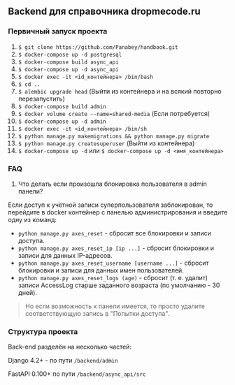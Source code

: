 ## Backend для справочника dropmecode.ru

### Первичный запуск проекта
1. `$ git clone https://github.com/Panabey/handbook.git`
2. `$ docker-compose up -d postgresql`
3. `$ docker-compose build async_api`
4. `$ docker-compose up -d async_api`
5. `$ docker exec -it <id_контейнера> /bin/bash`
6. `$ cd ..`
7. `$ alembic upgrade head` (Выйти из контейнера и на всякий повторно перезапустить)
8. `$ docker-compose build admin`
9. `$ docker volume create --name=shared-media` (Если потребуется)
10. `$ docker-compose up -d admin`
11. `$ docker exec -it <id_контейнера> /bin/sh`
12. `$ python manage.py makemigrations && python manage.py migrate`
13. `$ python manage.py createsuperuser` (Выйти из контейнера)
14. `$ docker-compose up -d` или `$ docker-compose up -d <имя_контейнера>`

### FAQ

1. Что делать если произошла блокировка пользователя в admin панели?

Если доступ к учётной записи суперпользователя заблокирован, то перейдите в docker контейнер с панелью администрирования и введите одну из команд:

- `python manage.py axes_reset` - сбросит все блокировки и записи доступа.
- `python manage.py axes_reset_ip [ip ...]` - сбросит блокировки и записи для данных IP-адресов.
- `python manage.py axes_reset_username [username ...]` - сбросит блокировки и записи для данных имен пользователей.
- `python manage.py axes_reset_logs (age)` - сбросит (т. е. удалит) записи AccessLog старше заданного возраста (по умолчанию - 30 дней).

> Но если возможность к панели имеется, то просто удалите соответствующую запись в "Попытки доступа".

### Структура проекта

Back-end разделён на несколько частей:

Django 4.2+ - по пути `/backend/admin`

FastAPI 0.100+ по пути `/backend/async_api/src`
